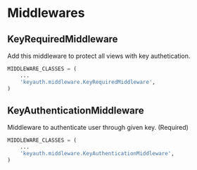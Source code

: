 # Middlewares

## KeyRequiredMiddleware

Add this middleware to protect all views with key authetication.

```python
MIDDLEWARE_CLASSES = (
    ...
    'keyauth.middleware.KeyRequiredMiddleware',
)
```

## KeyAuthenticationMiddleware

Middleware to authenticate user through given key. (Required)

```python
MIDDLEWARE_CLASSES = (
    ...
    'keyauth.middleware.KeyAuthenticationMiddleware',
)
```
